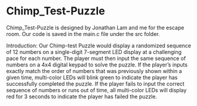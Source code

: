 # Chimp_Test-Puzzle
Chimp_Test-Puzzle is designed by Jonathan Lam and me for the escape room. Our code is saved in the main.c file under the src folder.

Introduction:
Our Chimp-test Puzzle would display a randomized sequence of 12 numbers on a single-digit 7-segment LED display at a challenging pace for each number. The player must then input the same sequence of numbers on a 4x4 digital keypad to solve the puzzle. If the player’s inputs exactly match the order of numbers that was previously shown within a given time, multi-color LEDs will blink green to indicate the player has successfully completed the puzzle. If the player fails to input the correct sequence of numbers or runs out of time, all multi-color LEDs will display red for 3 seconds to indicate the player has failed the puzzle.

